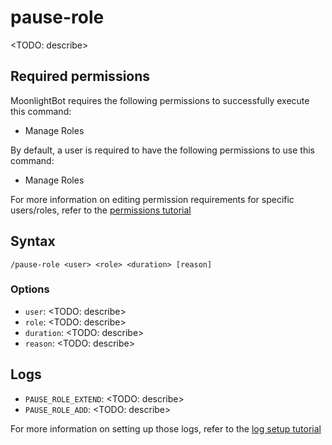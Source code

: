 # pause-role

<TODO: describe>

## Required permissions

MoonlightBot requires the following permissions to successfully execute this command:

* Manage Roles

By default, a user is required to have the following permissions to use this command:

* Manage Roles

For more information on editing permission requirements for specific users/roles, refer to the [permissions tutorial](<linkToPermissionsTutorial>)

## Syntax

```text
/pause-role <user> <role> <duration> [reason]
```

### Options

* `user`: <TODO: describe>
* `role`: <TODO: describe>
* `duration`: <TODO: describe>
* `reason`: <TODO: describe>

## Logs

* `PAUSE_ROLE_EXTEND`: <TODO: describe>
* `PAUSE_ROLE_ADD`: <TODO: describe>

For more information on setting up those logs, refer to the [log setup tutorial](<linkToLogTutorial>)